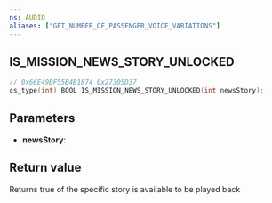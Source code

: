 ```yaml
---
ns: AUDIO
aliases: ["GET_NUMBER_OF_PASSENGER_VOICE_VARIATIONS"]
---
```

## IS_MISSION_NEWS_STORY_UNLOCKED

```c
// 0x66E49BF55B4B1874 0x27305D37
cs_type(int) BOOL IS_MISSION_NEWS_STORY_UNLOCKED(int newsStory);
```

## Parameters
* **newsStory**:

## Return value
Returns true of the specific story is available to be played back
